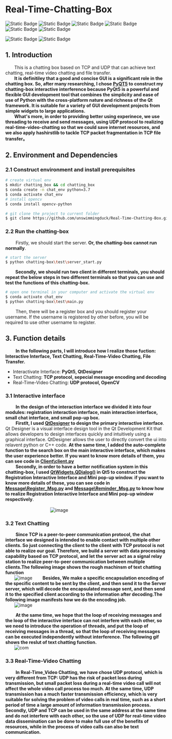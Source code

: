 # Real-Time-Chatting-Box


![Static Badge](https://img.shields.io/badge/3.6%2B-make?style=for-the-badge&logo=python&logoColor=white&label=python&labelColor=blue&color=gray)
![Static Badge](https://img.shields.io/badge/Socket-make?style=for-the-badge&logo=python&logoColor=white&labelColor=blue&color=gray)
![Static Badge](https://img.shields.io/badge/hashlib-make?style=for-the-badge&logo=python&logoColor=white&labelColor=blue&color=gray)
![Static Badge](https://img.shields.io/badge/PYQT5-make?style=for-the-badge&logo=qt&logoColor=white&labelColor=green&color=gray)
![Static Badge](https://img.shields.io/badge/QtDesinger-make?style=for-the-badge&logo=qt&logoColor=white&labelColor=green&color=gray)
![Static Badge](https://img.shields.io/badge/opencv-make?style=for-the-badge&logo=opencv&logoColor=white&labelColor=red&color=green)

![Static Badge](https://img.shields.io/badge/win10-make?style=for-the-badge&logo=windows&logoColor=white&labelColor=blue&color=blue)
![Static Badge](https://img.shields.io/badge/vscode-make?style=for-the-badge&logo=vscode&logoColor=white&labelColor=blue&color=blue)
## 1. Introduction
&emsp;&emsp;This is a chatting box based on TCP and UDP that can achieve text chatting, real-time video chatting and file transfer.   
&emsp;&emsp;**It is definitiley that a good and concise GUI is a significant role in the chatting box. So, after many researching, I chose [PyQT5](https://doc.qt.io/qtforpython-6/) to construct my chatting-box interactive interference because PyQt5 is a powerful and flexible GUI development tool that combines the simplicity and ease of use of Python with the cross-platform nature and richness of the Qt framework. It is suitable for a variety of GUI development projects from simple widgets to large applications.  
&emsp;&emsp;What's more, in order to providing better using experinece, we use threading to receive and send messages, using UDP protocol to realizing real-time-video-chatting so that we could save internet resources, and we also apply hashirstlib to tackle TCP packet fragmentation in TCP file transfer。**

  
  
## 2. Environment and Dependencies

### 2.1 Construct environment and install prerequisites

```bash
# create virtual env
$ mkdir chatting_box && cd chatting_box
$ conda create -n chat_env python=3.7
$ conda activate chat_env
# install opencv
$ conda install opencv-python
	 
# git clone the project to current folder
$ git clone https://github.com/unswimmingduck/Real-Time-Chatting-Box.git
```

### 2.2 Run the chatting-box
&emsp;&emsp; Firstly, we should start the server. **Or, the chatting-box cannot run normally**.
```bash
# start the server
$ python chatting-box\test\server_start.py
```
**&emsp;&emsp; Secondly, we should run two client in different terminals, you should repeat the below steps in two different terminals so that you can use and test the functions of this chatting-box.**
```bash
# open one terminal in your computer and activate the virtual env
$ conda activate chat_env
$ python chatting-box\test\main.py
```
&emsp;&emsp; Then, there will be a register box and you should register your username. If the username is registered by other before, you will be required to use other username to register.

## 3. Function details
&emsp;&emsp; **In the following parts, I will introduce how I realize those fuction: Interactive Interface, Text Chatting, Real-Time-Video Chatting, File Transfer.**
* Interactivate Interface: **PyQt5, QtDesigner**
* Text Chatting: **TCP protocol, sepecial message encoding and decoding**
* Real-Time-Video Chatting: **UDP protocol, OpenCV**
&emsp;&emsp;
### 3.1 Interactive interface
&emsp;&emsp; **In the design of the interaction interface we divided it into four modules: registration interaction interface, main interaction interface, small chat interface, and small pop-up box.**  
&emsp;&emsp; **Firstlt, I used [QtDesigner](https://doc.qt.io/qt-6/qtdesigner-manual.html) to design the primary interactive interface**. Qt Designer is a visual interface design tool in the Qt Development Kit that allows developers to design interfaces quickly and intuitively using a graphical interface. QtDesigner allows the user to directly convert the ui into relavent python or C++ code. **At the same time, I added the auto-complete function to the search box on the main interactive interface, which makes the user experience better. If you want to know more details of them, you can see code in [Client\client.py](https://github.com/unswimmingduck/Real-Time-Chatting-Box/blob/main/Client/client.py)**  
&emsp;&emsp; **Secondly, in order to have a better notification system in this chatting-box, I used [QtWidgets.QDialog()](https://doc.qt.io/qtforpython-6/PySide6/QtWidgets/QDialog.html) in Qt5 to construct the Registration Interactive Interface and Mini pop-up window. if you want to know more details of these, you can see code in [Message\Register_Msg.py](https://github.com/unswimmingduck/Real-Time-Chatting-Box/blob/main/Message/Register_Msg.py) and [Message\Reminder_Msg.py](https://github.com/unswimmingduck/Real-Time-Chatting-Box/blob/main/Message/Reminder_Msg.py) to know how to realize Registration Interactive Interface and Mini pop-up window respectively**.   
&emsp;&emsp;  
&emsp;&emsp;&emsp;&emsp;&emsp;&emsp;&emsp;&emsp;&emsp;&emsp;![image](https://github.com/unswimmingduck/Real-Time-Chatting-Box/assets/111033998/d05477a7-be17-4f58-9dae-d263d99d4566)
&emsp;&emsp;   
### 3.2 Text Chatting
&emsp;&emsp; **Since TCP is a peer-to-peer communication protocol, the chat interface we designed is intended to enable contact with multiple other clients. So just connecting the client to the client with TCP protocol is not able to realize our goal. Therefore, we build a server with data processing capability based on TCP protocol, and let the server act as a signal relay station to realize peer-to-peer communication between multiple clients.The following image shows the rough machinsm of text chatting function**   
&emsp;&emsp;![image](https://github.com/unswimmingduck/Real-Time-Chatting-Box/assets/111033998/53a9ea45-9721-4fe2-b517-3d00199f6bd7)
&emsp;&emsp;**Besides, We make a specific encapsulation encoding of the specific content to be sent by the client, and then send it to the Server server, which will decode the encapsulated message sent, and then send it to the specified client according to the information after decoding.The following image manifests how we do the encoding job.**  
&emsp;&emsp;![image](https://github.com/unswimmingduck/Real-Time-Chatting-Box/assets/111033998/cabdfacb-0888-42be-8cdf-3f6fce4782f5)


&emsp;&emsp; **At the same time, we hope that the loop of receiving messages and the loop of the interactive interface can not interfere with each other, so we need to introduce the operation of threads, and put the loop of receiving messages in a thread, so that the loop of receiving messages can be executed independently without interference. The following gif shows the reslut of text chatting function.**    
  &emsp;&emsp;![com](https://github.com/unswimmingduck/Real-Time-Chatting-Box/assets/111033998/f039926c-8f1d-45ef-bd27-1cfc13e6c291)

### 3.3 Real-Time-Video Chatting
&emsp;&emsp; **In Real-Time_Video Chatting, we have chose UDP protocol, which is very different from TCP: UDP has the risk of packet loss during transmission, but small packet loss during a real-time video call will not affect the whole video call process too much. At the same time, UDP transmission has a much faster transmission efficiency, which is very suitable for solving the problem of video calls in real time, such as a short period of time a large amount of information transmission process. Secondly, UDP and TCP can be used in the same address at the same time and do not interfere with each other, so the use of UDP for real-time video data dissemination can be done to make full use of the benefits of resources, while in the process of video calls can also be text communication.**  
